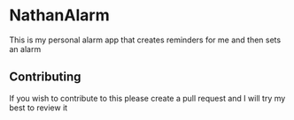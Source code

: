 # NathanAlarm
This is my personal alarm app that creates reminders for me and then sets an alarm


## Contributing

If you wish to contribute to this please create a pull request and I will try my best to review it 
